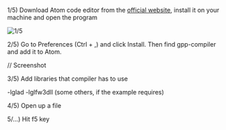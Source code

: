 1/5) Download Atom code editor from the [official website](https://atom.io/), install it on your machine and open the program

![1/5](https://github.com/knitterJ/the-easiest-way-to-start-using-OpenGL-MinGW-glfw-or-freeglut-glad-or-glew-no-cmake/blob/main/Windows/4.Bonus-atom-text-editor-configuration/1.png)

2/5) Go to Preferences (Ctrl + ,) and click Install. Then find gpp-compiler and add it to Atom.

// Screenshot

3/5) Add libraries that compiler has to use

-lglad -lglfw3dll (some others, if the example requires) 


4/5) Open up a file   

5/...) Hit f5 key
